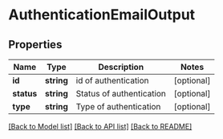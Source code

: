 # AuthenticationEmailOutput

## Properties
Name | Type | Description | Notes
------------ | ------------- | ------------- | -------------
**id** | **string** | id of authentication | [optional] 
**status** | **string** | Status of authentication | [optional] 
**type** | **string** | Type of authentication | [optional] 

[[Back to Model list]](../README.md#documentation-for-models) [[Back to API list]](../README.md#documentation-for-api-endpoints) [[Back to README]](../README.md)


